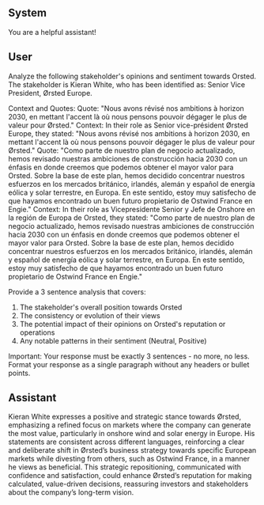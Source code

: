 ## System

You are a helpful assistant!

## User


Analyze the following stakeholder's opinions and sentiment towards Orsted. The stakeholder is Kieran White, who has been identified as: Senior Vice President, Ørsted Europe.

Context and Quotes:
Quote: "Nous avons révisé nos ambitions à horizon 2030, en mettant l'accent là où nous pensons pouvoir dégager le plus de valeur pour Ørsted."
Context: In their role as Senior vice-président Ørsted Europe, they stated: "Nous avons révisé nos ambitions à horizon 2030, en mettant l'accent là où nous pensons pouvoir dégager le plus de valeur pour Ørsted."
Quote: "Como parte de nuestro plan de negocio actualizado, hemos revisado nuestras ambiciones de construcción hacia 2030 con un énfasis en donde creemos que podemos obtener el mayor valor para Orsted. Sobre la base de este plan, hemos decidido concentrar nuestros esfuerzos en los mercados británico, irlandés, alemán y español de energía eólica y solar terrestre, en Europa. En este sentido, estoy muy satisfecho de que hayamos encontrado un buen futuro propietario de Ostwind France en Engie."
Context: In their role as Vicepresidente Senior y Jefe de Onshore en la región de Europa de Orsted, they stated: "Como parte de nuestro plan de negocio actualizado, hemos revisado nuestras ambiciones de construcción hacia 2030 con un énfasis en donde creemos que podemos obtener el mayor valor para Orsted. Sobre la base de este plan, hemos decidido concentrar nuestros esfuerzos en los mercados británico, irlandés, alemán y español de energía eólica y solar terrestre, en Europa. En este sentido, estoy muy satisfecho de que hayamos encontrado un buen futuro propietario de Ostwind France en Engie."

Provide a 3 sentence analysis that covers:
1. The stakeholder's overall position towards Orsted
2. The consistency or evolution of their views
3. The potential impact of their opinions on Orsted's reputation or operations
4. Any notable patterns in their sentiment (Neutral, Positive)

Important: Your response must be exactly 3 sentences - no more, no less.
Format your response as a single paragraph without any headers or bullet points.


## Assistant

Kieran White expresses a positive and strategic stance towards Ørsted, emphasizing a refined focus on markets where the company can generate the most value, particularly in onshore wind and solar energy in Europe. His statements are consistent across different languages, reinforcing a clear and deliberate shift in Ørsted’s business strategy towards specific European markets while divesting from others, such as Ostwind France, in a manner he views as beneficial. This strategic repositioning, communicated with confidence and satisfaction, could enhance Ørsted’s reputation for making calculated, value-driven decisions, reassuring investors and stakeholders about the company’s long-term vision.

